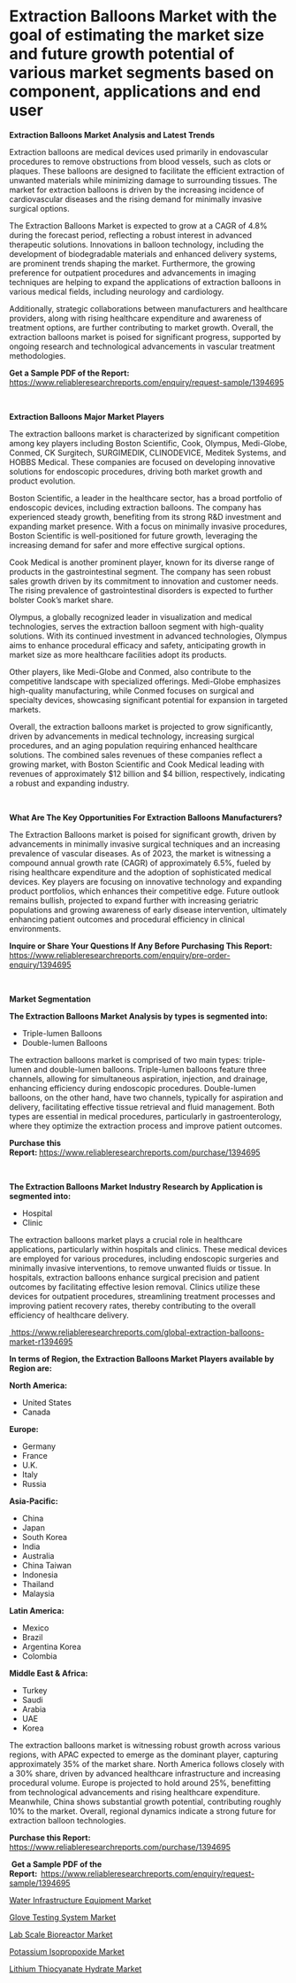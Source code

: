 <p><h1>Extraction Balloons Market with the goal of estimating the market size and future growth potential of various market segments based on component, applications and end user</h1></p><p><strong>Extraction Balloons Market Analysis and Latest Trends</strong></p>
<p><p>Extraction balloons are medical devices used primarily in endovascular procedures to remove obstructions from blood vessels, such as clots or plaques. These balloons are designed to facilitate the efficient extraction of unwanted materials while minimizing damage to surrounding tissues. The market for extraction balloons is driven by the increasing incidence of cardiovascular diseases and the rising demand for minimally invasive surgical options. </p><p>The Extraction Balloons Market is expected to grow at a CAGR of 4.8% during the forecast period, reflecting a robust interest in advanced therapeutic solutions. Innovations in balloon technology, including the development of biodegradable materials and enhanced delivery systems, are prominent trends shaping the market. Furthermore, the growing preference for outpatient procedures and advancements in imaging techniques are helping to expand the applications of extraction balloons in various medical fields, including neurology and cardiology. </p><p>Additionally, strategic collaborations between manufacturers and healthcare providers, along with rising healthcare expenditure and awareness of treatment options, are further contributing to market growth. Overall, the extraction balloons market is poised for significant progress, supported by ongoing research and technological advancements in vascular treatment methodologies.</p></p>
<p><strong>Get a Sample PDF of the Report:&nbsp;</strong> <a href="https://www.reliableresearchreports.com/enquiry/request-sample/1394695?utm_campaign=102&utm_medium=2&utm_source=Github&utm_content=ia&utm_term=26122024&utm_id=extraction-balloons">https://www.reliableresearchreports.com/enquiry/request-sample/1394695</a></p>
<p>&nbsp;</p>
<p><strong>Extraction Balloons Major Market Players</strong></p>
<p><p>The extraction balloons market is characterized by significant competition among key players including Boston Scientific, Cook, Olympus, Medi-Globe, Conmed, CK Surgitech, SURGIMEDIK, CLINODEVICE, Meditek Systems, and HOBBS Medical. These companies are focused on developing innovative solutions for endoscopic procedures, driving both market growth and product evolution.</p><p>Boston Scientific, a leader in the healthcare sector, has a broad portfolio of endoscopic devices, including extraction balloons. The company has experienced steady growth, benefiting from its strong R&D investment and expanding market presence. With a focus on minimally invasive procedures, Boston Scientific is well-positioned for future growth, leveraging the increasing demand for safer and more effective surgical options.</p><p>Cook Medical is another prominent player, known for its diverse range of products in the gastrointestinal segment. The company has seen robust sales growth driven by its commitment to innovation and customer needs. The rising prevalence of gastrointestinal disorders is expected to further bolster Cook’s market share.</p><p>Olympus, a globally recognized leader in visualization and medical technologies, serves the extraction balloon segment with high-quality solutions. With its continued investment in advanced technologies, Olympus aims to enhance procedural efficacy and safety, anticipating growth in market size as more healthcare facilities adopt its products.</p><p>Other players, like Medi-Globe and Conmed, also contribute to the competitive landscape with specialized offerings. Medi-Globe emphasizes high-quality manufacturing, while Conmed focuses on surgical and specialty devices, showcasing significant potential for expansion in targeted markets.</p><p>Overall, the extraction balloons market is projected to grow significantly, driven by advancements in medical technology, increasing surgical procedures, and an aging population requiring enhanced healthcare solutions. The combined sales revenues of these companies reflect a growing market, with Boston Scientific and Cook Medical leading with revenues of approximately $12 billion and $4 billion, respectively, indicating a robust and expanding industry.</p></p>
<p>&nbsp;</p>
<p><strong>What Are The Key Opportunities For Extraction Balloons Manufacturers?</strong></p>
<p><p>The Extraction Balloons market is poised for significant growth, driven by advancements in minimally invasive surgical techniques and an increasing prevalence of vascular diseases. As of 2023, the market is witnessing a compound annual growth rate (CAGR) of approximately 6.5%, fueled by rising healthcare expenditure and the adoption of sophisticated medical devices. Key players are focusing on innovative technology and expanding product portfolios, which enhances their competitive edge. Future outlook remains bullish, projected to expand further with increasing geriatric populations and growing awareness of early disease intervention, ultimately enhancing patient outcomes and procedural efficiency in clinical environments.</p></p>
<p><strong>Inquire or Share Your Questions If Any Before Purchasing This Report:</strong> <a href="https://www.reliableresearchreports.com/enquiry/pre-order-enquiry/1394695?utm_campaign=102&utm_medium=2&utm_source=Github&utm_content=ia&utm_term=26122024&utm_id=extraction-balloons">https://www.reliableresearchreports.com/enquiry/pre-order-enquiry/1394695</a></p>
<p>&nbsp;</p>
<p><strong>Market Segmentation</strong></p>
<p><strong>The Extraction Balloons Market Analysis by types is segmented into:</strong></p>
<p><ul><li>Triple-lumen Balloons</li><li>Double-lumen Balloons</li></ul></p>
<p><p>The extraction balloons market is comprised of two main types: triple-lumen and double-lumen balloons. Triple-lumen balloons feature three channels, allowing for simultaneous aspiration, injection, and drainage, enhancing efficiency during endoscopic procedures. Double-lumen balloons, on the other hand, have two channels, typically for aspiration and delivery, facilitating effective tissue retrieval and fluid management. Both types are essential in medical procedures, particularly in gastroenterology, where they optimize the extraction process and improve patient outcomes.</p></p>
<p><strong>Purchase this Report:&nbsp;</strong><a href="https://www.reliableresearchreports.com/purchase/1394695?utm_campaign=102&utm_medium=2&utm_source=Github&utm_content=ia&utm_term=26122024&utm_id=extraction-balloons">https://www.reliableresearchreports.com/purchase/1394695</a></p>
<p>&nbsp;</p>
<p><strong>The Extraction Balloons Market Industry Research by Application is segmented into:</strong></p>
<p><ul><li>Hospital</li><li>Clinic</li></ul></p>
<p><p>The extraction balloons market plays a crucial role in healthcare applications, particularly within hospitals and clinics. These medical devices are employed for various procedures, including endoscopic surgeries and minimally invasive interventions, to remove unwanted fluids or tissue. In hospitals, extraction balloons enhance surgical precision and patient outcomes by facilitating effective lesion removal. Clinics utilize these devices for outpatient procedures, streamlining treatment processes and improving patient recovery rates, thereby contributing to the overall efficiency of healthcare delivery.</p></p>
<p><a href="https://www.reliableresearchreports.com/global-extraction-balloons-market-r1394695?utm_campaign=102&utm_medium=2&utm_source=Github&utm_content=ia&utm_term=26122024&utm_id=extraction-balloons">&nbsp;https://www.reliableresearchreports.com/global-extraction-balloons-market-r1394695</a></p>
<p><strong>In terms of Region, the Extraction Balloons Market Players available by Region are:</strong></p>
<p>
    <p> <strong> North America: </strong>
        <ul>
            <li>United States</li>
            <li>Canada</li>
        </ul>
        </p> 
    <p> <strong> Europe: </strong>
        <ul>
            <li>Germany</li>
            <li>France</li>
            <li>U.K.</li>
            <li>Italy</li>
            <li>Russia</li>
        </ul>
        </p> 
    <p> <strong> Asia-Pacific: </strong>
        <ul>
            <li>China</li>
            <li>Japan</li>
            <li>South Korea</li>
            <li>India</li>
            <li>Australia</li>
            <li>China Taiwan</li>
            <li>Indonesia</li>
            <li>Thailand</li>
            <li>Malaysia</li>
        </ul>
        </p> 
    <p> <strong> Latin America: </strong>
        <ul>
            <li>Mexico</li>
            <li>Brazil</li>
            <li>Argentina Korea</li>
            <li>Colombia</li>
        </ul>
        </p> 
    <p> <strong> Middle East & Africa: </strong>
        <ul>
            <li>Turkey</li>
            <li>Saudi</li>
            <li>Arabia</li>
            <li>UAE</li>
            <li>Korea</li>
        </ul>
    </p>
    </p>
<p><p>The extraction balloons market is witnessing robust growth across various regions, with APAC expected to emerge as the dominant player, capturing approximately 35% of the market share. North America follows closely with a 30% share, driven by advanced healthcare infrastructure and increasing procedural volume. Europe is projected to hold around 25%, benefitting from technological advancements and rising healthcare expenditure. Meanwhile, China shows substantial growth potential, contributing roughly 10% to the market. Overall, regional dynamics indicate a strong future for extraction balloon technologies.</p></p>
<p><strong>Purchase this Report: </strong><a href="https://www.reliableresearchreports.com/purchase/1394695?utm_campaign=102&utm_medium=2&utm_source=Github&utm_content=ia&utm_term=26122024&utm_id=extraction-balloons">https://www.reliableresearchreports.com/purchase/1394695</a></p>
<p>&nbsp;<strong>Get a Sample PDF of the Report:&nbsp;&nbsp;</strong><a href="https://www.reliableresearchreports.com/enquiry/request-sample/1394695?utm_campaign=102&utm_medium=2&utm_source=Github&utm_content=ia&utm_term=26122024&utm_id=extraction-balloons">https://www.reliableresearchreports.com/enquiry/request-sample/1394695</a></p>
<p><strong></strong></p>
<p><p><a href="https://github.com/NargisHussain75/Market-Research-Report-List-1/blob/main/water-infrastructure-equipment-market.md?utm_campaign=102&utm_medium=2&utm_source=Github&utm_content=ia&utm_term=26122024&utm_id=extraction-balloons">Water Infrastructure Equipment Market</a></p><p><a href="https://github.com/FlorianWolf90/Market-Research-Report-List-1/blob/main/glove-testing-system-market.md?utm_campaign=102&utm_medium=2&utm_source=Github&utm_content=ia&utm_term=26122024&utm_id=extraction-balloons">Glove Testing System Market</a></p><p><a href="https://www.linkedin.com/pulse/global-lab-scale-bioreactor-market-analysis-key-trends-14umf?utm_campaign=102&utm_medium=2&utm_source=Github&utm_content=ia&utm_term=26122024&utm_id=extraction-balloons">Lab Scale Bioreactor Market</a></p><p><a href="https://www.linkedin.com/pulse/c-glance-reports-anmec?utm_campaign=102&utm_medium=2&utm_source=Github&utm_content=ia&utm_term=26122024&utm_id=extraction-balloons">Potassium Isopropoxide Market</a></p><p><a href="https://www.linkedin.com/pulse/c-glance-reports-anmec?utm_campaign=102&utm_medium=2&utm_source=Github&utm_content=ia&utm_term=26122024&utm_id=extraction-balloons">Lithium Thiocyanate Hydrate Market</a></p></p>